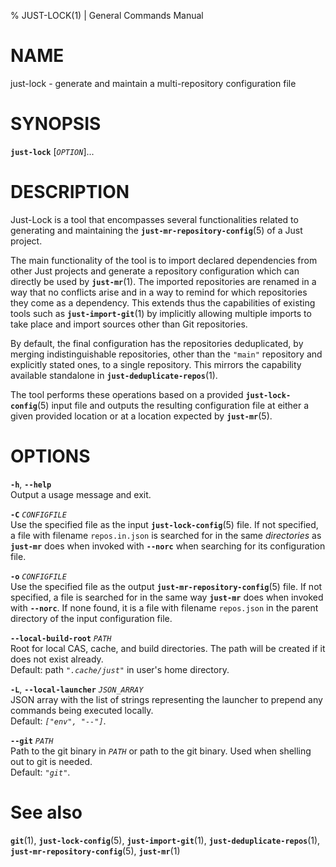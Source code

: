 % JUST-LOCK(1) | General Commands Manual

NAME
====

just-lock - generate and maintain a multi-repository configuration file

SYNOPSIS
========

**`just-lock`** \[*`OPTION`*\]...

DESCRIPTION
===========

Just-Lock is a tool that encompasses several functionalities related to
generating and maintaining the **`just-mr-repository-config`**(5) of a Just
project.

The main functionality of the tool is to import declared dependencies from
other Just projects and generate a repository configuration which can directly
be used by **`just-mr`**(1). The imported repositories are renamed in a way that
no conflicts arise and in a way to remind for which repositories they come as a
dependency. This extends thus the capabilities of existing tools such as
**`just-import-git`**(1) by implicitly allowing multiple imports to take place
and import sources other than Git repositories.

By default, the final configuration has the repositories deduplicated, by
merging indistinguishable repositories, other than the `"main"` repository and
explicitly stated ones, to a single repository. This mirrors the capability
available standalone in **`just-deduplicate-repos`**(1).

The tool performs these operations based on a provided **`just-lock-config`**(5)
input file and outputs the resulting configuration file at either a given
provided location or at a location expected by **`just-mr`**(5).

OPTIONS
=======

**`-h`**, **`--help`**  
Output a usage message and exit.

**`-C`** *`CONFIGFILE`*  
Use the specified file as the input **`just-lock-config`**(5) file.
If not specified, a file with filename `repos.in.json` is searched for in the
same _directories_ as **`just-mr`** does when invoked with **`--norc`** when
searching for its configuration file.

**`-o`** *`CONFIGFILE`*  
Use the specified file as the output **`just-mr-repository-config`**(5) file.
If not specified, a file is searched for in the same way **`just-mr`** does
when invoked with **`--norc`**. If none found, it is a file with filename
`repos.json` in the parent directory of the input configuration file.

**`--local-build-root`** *`PATH`*  
Root for local CAS, cache, and build directories. The path will be created if
it does not exist already.  
Default: path *`".cache/just"`* in user's home directory.

**`-L`**, **`--local-launcher`** *`JSON_ARRAY`*  
JSON array with the list of strings representing the launcher to prepend
any commands being executed locally.  
Default: *`["env", "--"]`*.

**`--git`** *`PATH`*  
Path to the git binary in *`PATH`* or path to the git binary. Used when
shelling out to git is needed.  
Default: *`"git"`*.

See also
========

**`git`**(1),
**`just-lock-config`**(5),
**`just-import-git`**(1),
**`just-deduplicate-repos`**(1),
**`just-mr-repository-config`**(5),
**`just-mr`**(1)
